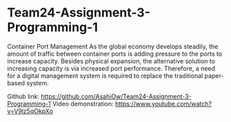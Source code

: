 # Team24-Assignment-3-Programming-1
Container Port Management
As the global economy develops steadily, the amount of traffic between container ports is adding
pressure to the ports to increase capacity. Besides physical expansion, the alternative solution to
increasing capacity is via increased port performance. Therefore, a need for a digital management
system is required to replace the traditional paper-based system.

Github link: https://github.com/AsahiOw/Team24-Assignment-3-Programming-1
Video demonstration: https://www.youtube.com/watch?v=V9lz5qOkpXo
